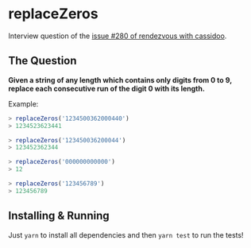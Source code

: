 # replaceZeros

Interview question of the [issue #280 of rendezvous with cassidoo](https://buttondown.email/cassidoo/archive/love-is-all-we-have-the-only-way-that-each-can/).

## The Question

**Given a string of any length which contains only digits from 0 to 9, replace each consecutive run of the digit 0 with its length.**

Example:

```js
> replaceZeros('1234500362000440')
> 1234523623441

> replaceZeros('123450036200044')
> 123452362344

> replaceZeros('000000000000')
> 12

> replaceZeros('123456789')
> 123456789
```

## Installing & Running

Just `yarn` to install all dependencies and then `yarn test` to run the tests!
